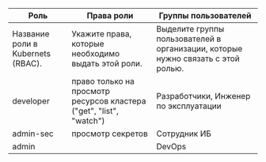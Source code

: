 | Роль                              | Права роли | Группы пользователей |
|-----------------------------------| --- | --- |
| Название роли в Kubernets (RBAC). | Укажите права, которые необходимо выдать этой роли. | Выделите группы пользователей в организации, которые нужно связать с этой ролью. |
| developer                         | право только на просмотр ресурсов кластера ("get", "list", "watch")| Разработчики, Инженер по эксплуатации |
| admin-sec                         | просмотр секретов  | Сотрудник ИБ  |
| admin                             |  | DevOps |